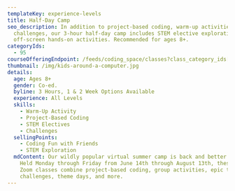 ```yaml
---
templateKey: experience-levels
title: Half-Day Camp
seo_description: In addition to project-based coding, warm-up activities and
  challenges, our 3-hour half-day camp includes STEM elective exploration and
  off-screen hands-on activities. Recommended for ages 8+.
categoryIds:
  - 95
courseOfferingEndpoint: /feeds/coding_space/classes?class_category_ids[]=95
thumbnail: /img/kids-around-a-computer.jpg
details:
  age: Ages 8+
  gender: Co-ed.
  byline: 3 Hours, 1 & 2 Week Options Available
  experience: All Levels
  skills:
    - Warm-Up Activity
    - Project-Based Coding
    - STEM Electives
    - Challenges
  sellingPoints:
    - Coding Fun with Friends
    - STEM Exploration
  mdContent: Our wildly popular virtual summer camp is back and better than ever!
    Held Monday through Friday from June 14th through August 13th, these live
    Zoom classes combine project-based coding, group activities, epic team
    challenges, theme days, and more.
---
```

